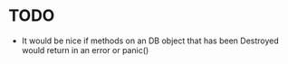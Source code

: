 # TODO
* It would be nice if methods on an DB object that has been Destroyed would return in an error or panic()


